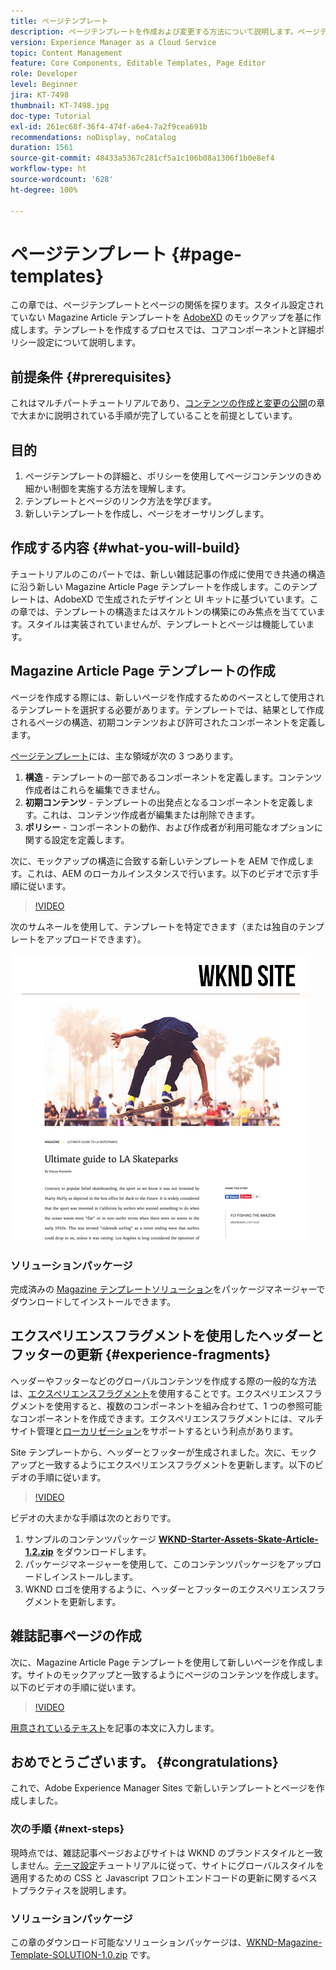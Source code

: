 ```yaml
---
title: ページテンプレート
description: ページテンプレートを作成および変更する方法について説明します。ページテンプレートとページとの関係を理解します。ページテンプレートのポリシーを設定することにより、コンテンツのきめ細かいガバナンスとブランドの一貫性を実現する方法を説明します。  Adobe XD で作成したモックアップをもとに、適切に構造化された雑誌記事テンプレートを作成しました。
version: Experience Manager as a Cloud Service
topic: Content Management
feature: Core Components, Editable Templates, Page Editor
role: Developer
level: Beginner
jira: KT-7498
thumbnail: KT-7498.jpg
doc-type: Tutorial
exl-id: 261ec68f-36f4-474f-a6e4-7a2f9cea691b
recommendations: noDisplay, noCatalog
duration: 1561
source-git-commit: 48433a5367c281cf5a1c106b08a1306f1b0e8ef4
workflow-type: ht
source-wordcount: '628'
ht-degree: 100%

---
```


# ページテンプレート {#page-templates}

この章では、ページテンプレートとページの関係を探ります。スタイル設定されていない Magazine Article テンプレートを [AdobeXD](https://www.adobe.com/products/xd.html) のモックアップを基に作成します。テンプレートを作成するプロセスでは、コアコンポーネントと詳細ポリシー設定について説明します。

## 前提条件 {#prerequisites}

これはマルチパートチュートリアルであり、[コンテンツの作成と変更の公開](./author-content-publish.md)の章で大まかに説明されている手順が完了していることを前提としています。

## 目的

1. ページテンプレートの詳細と、ポリシーを使用してページコンテンツのきめ細かい制御を実施する方法を理解します。
1. テンプレートとページのリンク方法を学びます。
1. 新しいテンプレートを作成し、ページをオーサリングします。

## 作成する内容 {#what-you-will-build}

チュートリアルのこのパートでは、新しい雑誌記事の作成に使用でき共通の構造に沿う新しい Magazine Article Page テンプレートを作成します。このテンプレートは、AdobeXD で生成されたデザインと UI キットに基づいています。この章では、テンプレートの構造またはスケルトンの構築にのみ焦点を当てています。スタイルは実装されていませんが、テンプレートとページは機能しています。

## Magazine Article Page テンプレートの作成

ページを作成する際には、新しいページを作成するためのベースとして使用されるテンプレートを選択する必要があります。テンプレートでは、結果として作成されるページの構造、初期コンテンツおよび許可されたコンポーネントを定義します。

[ページテンプレート](https://experienceleague.adobe.com/docs/experience-manager-cloud-service/sites/authoring/features/templates.html?lang=ja)には、主な領域が次の 3 つあります。

1. **構造** - テンプレートの一部であるコンポーネントを定義します。コンテンツ作成者はこれらを編集できません。
1. **初期コンテンツ** - テンプレートの出発点となるコンポーネントを定義します。これは、コンテンツ作成者が編集または削除できます。
1. **ポリシー** - コンポーネントの動作、および作成者が利用可能なオプションに関する設定を定義します。

次に、モックアップの構造に合致する新しいテンプレートを AEM で作成します。これは、AEM のローカルインスタンスで行います。以下のビデオで示す手順に従います。

>[!VIDEO](https://video.tv.adobe.com/v/332915?quality=12&learn=on)

次のサムネールを使用して、テンプレートを特定できます（または独自のテンプレートをアップロードできます）。

![Article Page テンプレートサムネール](./assets/page-templates/article-page-template-thumbnail.png)


### ソリューションパッケージ

完成済みの [Magazine テンプレートソリューション](assets/page-templates/WKND-Magazine-Template-SOLUTION-1.1.zip)をパッケージマネージャーでダウンロードしてインストールできます。

## エクスペリエンスフラグメントを使用したヘッダーとフッターの更新 {#experience-fragments}

ヘッダーやフッターなどのグローバルコンテンツを作成する際の一般的な方法は、[エクスペリエンスフラグメント](https://experienceleague.adobe.com/docs/experience-manager-learn/sites/experience-fragments/experience-fragments-feature-video-use.html?lang=ja)を使用することです。エクスペリエンスフラグメントを使用すると、複数のコンポーネントを組み合わせて、1 つの参照可能なコンポーネントを作成できます。エクスペリエンスフラグメントには、マルチサイト管理と[ローカリゼーション](https://experienceleague.adobe.com/docs/experience-manager-core-components/using/components/experience-fragment.html?lang=ja#localized-site-structure)をサポートするという利点があります。

Site テンプレートから、ヘッダーとフッターが生成されました。次に、モックアップと一致するようにエクスペリエンスフラグメントを更新します。以下のビデオの手順に従います。

>[!VIDEO](https://video.tv.adobe.com/v/332916?quality=12&learn=on)

ビデオの大まかな手順は次のとおりです。

1. サンプルのコンテンツパッケージ **[WKND-Starter-Assets-Skate-Article-1.2.zip](assets/page-templates/WKND-Starter-Assets-Skate-Article-1.2.zip)** をダウンロードします。
1. パッケージマネージャーを使用して、このコンテンツパッケージをアップロードしインストールします。
1. WKND ロゴを使用するように、ヘッダーとフッターのエクスペリエンスフラグメントを更新します。

## 雑誌記事ページの作成

次に、Magazine Article Page テンプレートを使用して新しいページを作成します。サイトのモックアップと一致するようにページのコンテンツを作成します。以下のビデオの手順に従います。

>[!VIDEO](https://video.tv.adobe.com/v/332917?quality=12&learn=on)

[用意されているテキスト](./assets/page-templates/la-skateparks-copy.txt)を記事の本文に入力します。

## おめでとうございます。 {#congratulations}

これで、Adobe Experience Manager Sites で新しいテンプレートとページを作成しました。

### 次の手順 {#next-steps}

現時点では、雑誌記事ページおよびサイトは WKND のブランドスタイルと一致しません。[テーマ設定](theming.md)チュートリアルに従って、サイトにグローバルスタイルを適用するための CSS と Javascript フロントエンドコードの更新に関するベストプラクティスを説明します。

### ソリューションパッケージ

この章のダウンロード可能なソリューションパッケージは、[WKND-Magazine-Template-SOLUTION-1.0.zip](assets/page-templates/WKND-Magazine-Template-SOLUTION-1.0.zip) です。
